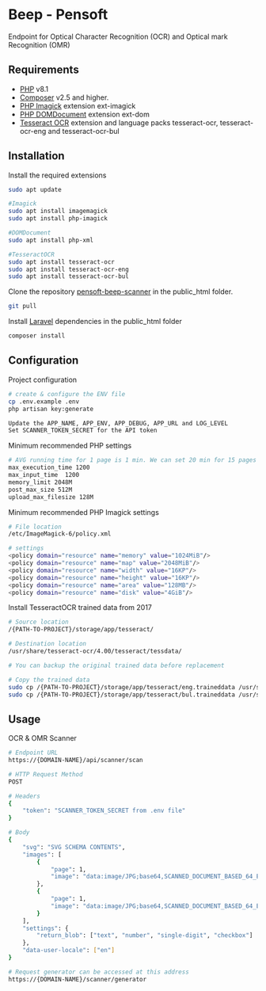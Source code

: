 # Beep - Pensoft

Endpoint for Optical Character Recognition (OCR) and Optical mark Recognition (OMR)

## Requirements

* [PHP](https://www.php.net/releases/8.1/en.php) v8.1
* [Composer](https://getcomposer.org/download) v2.5 and higher.
* [PHP Imagick](https://www.php.net/manual/en/book.imagick.php) extension ext-imagick
* [PHP DOMDocument](https://www.php.net/manual/en/class.domdocument.php) extension ext-dom
* [Tesseract OCR](https://tesseract-ocr.github.io/) extension and language packs tesseract-ocr, tesseract-ocr-eng and tesseract-ocr-bul

## Installation

Install the required extensions
```bash
sudo apt update

#Imagick
sudo apt install imagemagick
sudo apt install php-imagick

#DOMDocument
sudo apt install php-xml

#TesseractOCR
sudo apt install tesseract-ocr
sudo apt install tesseract-ocr-eng
sudo apt install tesseract-ocr-bul
```

Clone the repository [pensoft-beep-scanner](https://bitbucket.org/scalewest/pensoft-beep-scanner) in the public_html folder.
```bash
git pull
```

Install [Laravel](https://laravel.com/) dependencies in the public_html folder
```bash
composer install
```

## Configuration

Project configuration
```bash
# create & configure the ENV file
cp .env.example .env
php artisan key:generate

Update the APP_NAME, APP_ENV, APP_DEBUG, APP_URL and LOG_LEVEL
Set SCANNER_TOKEN_SECRET for the API token
```

Minimum recommended PHP settings
```bash
# AVG running time for 1 page is 1 min. We can set 20 min for 15 pages
max_execution_time 1200
max_input_time	1200
memory_limit 2048M
post_max_size 512M
upload_max_filesize 128M
```

Minimum recommended PHP Imagick settings
```bash
# File location
/etc/ImageMagick-6/policy.xml

# settings
<policy domain="resource" name="memory" value="1024MiB"/>
<policy domain="resource" name="map" value="2048MiB"/>
<policy domain="resource" name="width" value="16KP"/>
<policy domain="resource" name="height" value="16KP"/>
<policy domain="resource" name="area" value="128MB"/>
<policy domain="resource" name="disk" value="4GiB"/>
```

Install TesseractOCR trained data from 2017
```bash
# Source location
/{PATH-TO-PROJECT}/storage/app/tesseract/

# Destination location
/usr/share/tesseract-ocr/4.00/tesseract/tessdata/

# You can backup the original trained data before replacement

# Copy the trained data
sudo cp /{PATH-TO-PROJECT}/storage/app/tesseract/eng.traineddata /usr/share/tesseract-ocr/4.00/tesseract/tessdata/eng.traineddata
sudo cp /{PATH-TO-PROJECT}/storage/app/tesseract/bul.traineddata /usr/share/tesseract-ocr/4.00/tesseract/tessdata/bul.traineddata
```

## Usage

OCR & OMR Scanner

```bash
# Endpoint URL
https://{DOMAIN-NAME}/api/scanner/scan

# HTTP Request Method
POST

# Headers
{
    "token": "SCANNER_TOKEN_SECRET from .env file"
}

# Body
{
    "svg": "SVG SCHEMA CONTENTS",
    "images": [
        {
            "page": 1,
            "image": "data:image/JPG;base64,SCANNED_DOCUMENT_BASED_64_ENCODED"
        },
        {
            "page": 1,
            "image": "data:image/JPG;base64,SCANNED_DOCUMENT_BASED_64_ENCODED"
        }
    ],
    "settings": {
        "return_blob": ["text", "number", "single-digit", "checkbox"]
    },
    "data-user-locale": ["en"]
}

# Request generator can be accessed at this address
https://{DOMAIN-NAME}/scanner/generator
```
